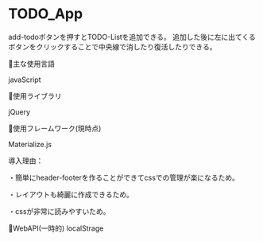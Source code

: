 # TODO_App

add-todoボタンを押すとTODO-Listを追加できる。
追加した後に左に出てくるボタンをクリックすることで中央線で消したり復活したりできる。

🔘主な使用言語

javaScript

🔘使用ライブラリ

jQuery

🔘使用フレームワーク(現時点)

Materialize.js 

導入理由：

・簡単にheader-footerを作ることができてcssでの管理が楽になるため。

・レイアウトも綺麗に作成できるため。

・cssが非常に読みやすいため。

🔘WebAPI(一時的)
localStrage


